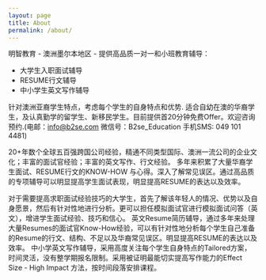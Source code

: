 ```yaml
---
layout: page
title: About
permalink: /about/
---
```


明智教育 - 澳洲墨尔本地区 - 提供高品质一对一和小班教育辅导：

- 大学生入职面试辅导
- RESUME行文辅导
- 中小学生英文写作辅导

针对澳洲亚裔学生特点，考虑每个学生的自身特点和优势.
适合自幼在澳的华裔学生，及认真勤学的留学生、新移民学生。目前提供首20分钟免费Offer。欢迎咨询预约.(电邮：info@b2se.com 微信号：B2se_Education 手机SMS: 049 101 4481)

20+年数个全球五百强跨国公司经验，精通不同类型国际、澳洲一流公司的企业文化；丰富的面试官经验；丰富的英文写作、行文经验。 多年来积累了大量华裔学生面试、RESUME行文的KNOW-HOW 与心得。深入了解常见误区。通过高品质的专项辅导可以明显提高学生面试表现，明显提高RESUME的表达以及效率。 

对于需要提高求职面试经验技巧的大学生，首先了解该年轻人的情况、优势以及自身愿景，然后有针对性地进行分析。更可以担任模拟面试官进行模拟面试问答（英文），增进学生面试经验、技巧和信心。
英文Resume简历辅导，通过多年来处理大量Resumes的面试官Know-How经验，可以有针对性地分析每个学生自己准备的Resume的行文、结构、不足以及华裔常见误区。明显提高RESUME的表达以及效率。
中小学英文写作辅导，采用高度关注每个学生自身特点的Tailored方案，时间灵活，没有整学期报名限制。采用被证明最能切实提高写作能力的Effect Size - High Impact 方法，按时间段落安排课程。 

